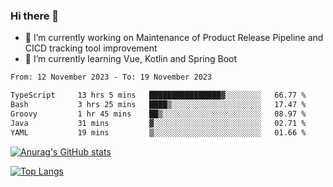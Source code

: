 ### Hi there 👋

- 🔭 I’m currently working on Maintenance of Product Release Pipeline and CICD tracking tool improvement
- 🌱 I’m currently learning Vue, Kotlin and Spring Boot

<!--START_SECTION:waka-->

```txt
From: 12 November 2023 - To: 19 November 2023

TypeScript     13 hrs 5 mins   ████████████████▓░░░░░░░░   66.77 %
Bash           3 hrs 25 mins   ████▒░░░░░░░░░░░░░░░░░░░░   17.47 %
Groovy         1 hr 45 mins    ██▒░░░░░░░░░░░░░░░░░░░░░░   08.97 %
Java           31 mins         ▓░░░░░░░░░░░░░░░░░░░░░░░░   02.71 %
YAML           19 mins         ▒░░░░░░░░░░░░░░░░░░░░░░░░   01.66 %
```

<!--END_SECTION:waka-->

[![Anurag's GitHub stats](https://github-readme-stats.vercel.app/api?username=yunhao981&show_icons=true&theme=solarized-dark)](https://github.com/anuraghazra/github-readme-stats)

[![Top Langs](https://github-readme-stats.vercel.app/api/top-langs/?username=yunhao981&theme=solarized-dark&layout=compact)](https://github.com/anuraghazra/github-readme-stats)

<!--
**yunhao981/yunhao981** is a ✨ _special_ ✨ repository because its `README.md` (this file) appears on your GitHub profile.

Here are some ideas to get you started:

- 🔭 I’m currently working on Maintenance of Release Pipeline and CICD tracking tool improvement
- 🌱 I’m currently learning Vue, Kotlin and Spring Boot
- 👯 I’m looking to collaborate on ...
- 🤔 I’m looking for help with ...
- 💬 Ask me about ...
- 📫 How to reach me: ...
- 😄 Pronouns: ...
- ⚡ Fun fact: ...
-->


